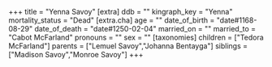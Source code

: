 +++
title = "Yenna Savoy"
[extra]
ddb = ""
kingraph_key = "Yenna"
mortality_status = "Dead"
[extra.cha]
age = ""
date_of_birth = "date#1168-08-29"
date_of_death = "date#1250-02-04"
married_on = ""
married_to = "Cabot McFarland"
pronouns = ""
sex = ""
[taxonomies]
children = ["Tedora McFarland"]
parents = ["Lemuel Savoy","Johanna Bentayga"]
siblings = ["Madison Savoy","Monroe Savoy"]
+++

